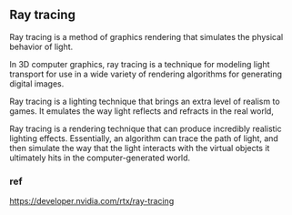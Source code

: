 ## Ray tracing

Ray tracing is a method of graphics rendering that simulates the physical behavior of light. 

In 3D computer graphics, ray tracing is a technique for modeling light transport for use in a wide variety of rendering algorithms for generating digital images.


Ray tracing is a lighting technique that brings an extra level of realism to games. It emulates the way light reflects and refracts in the real world,

Ray tracing is a rendering technique that can produce incredibly realistic lighting effects. Essentially, an algorithm can trace the path of light, and then simulate the way that the light interacts with the virtual objects it ultimately hits in the computer-generated world.


### ref
https://developer.nvidia.com/rtx/ray-tracing
